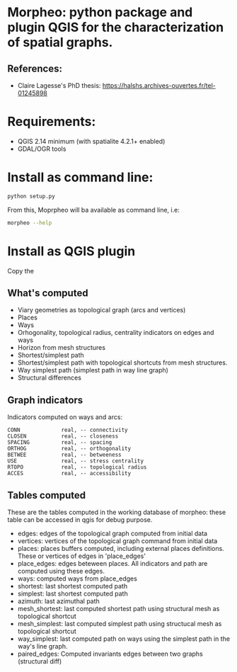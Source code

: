 # Morpheo: python package and plugin QGIS for the characterization of spatial graphs.


## References:

* Claire Lagesse's PhD thesis: https://halshs.archives-ouvertes.fr/tel-01245898

# Requirements:

* QGIS 2.14 minimum (with spatialite 4.2.1+ enabled)
* GDAL/OGR tools

# Install as command line:

```bash
python setup.py 
```

From this, Moprpheo will ba available as command line, i.e:

```bash
morpheo --help
```

# Install as QGIS plugin

Copy the 



## What's computed

* Viary geometries as topological graph (arcs and vertices)
* Places 
* Ways
* Orhogonality, topological radius, centrality indicators on edges and ways
* Horizon from mesh structures
* Shortest/simplest path
* Shortest/simplest path with topological shortcuts from mesh structures.
* Way simplest path (simplest path in way line graph)
* Structural differences

## Graph indicators

Indicators computed on ways and arcs:

    CONN             real, -- connectivity
    CLOSEN           real, -- closeness
    SPACING          real, -- spacing
    ORTHOG           real, -- orthogonality
    BETWEE           real, -- betweeness
    USE              real, -- stress centrality
    RTOPO            real, -- topological radius
    ACCES            real, -- accessibility


## Tables computed

These are the tables computed in the working database of morpheo: these table
can be accessed in qgis for debug purpose.

* edges: edges of the topological graph computed from initial data
* vertices: vertices of the topological graph command from initial data
* places: places buffers computed, including external places definitions. These
          or vertices of edges in  'place_edges'
* place_edges: edges beteween places. All indicators and path are computed using these edges.
* ways: computed ways from place_edges
* shortest: last shortest computed path 
* simplest: last shortest computed path
* azimuth: last azimuthal path
* mesh_shortest: last computed shortest path using structural mesh as topological shortcut
* mesh_simplest: last computed simplest path using structucal mesh as topological shortcut
* way_simplest: last computed path on ways using the simplest path in the way's line graph. 
* paired_edges: Computed invariants edges between two graphs (structural diff)
 






